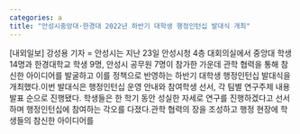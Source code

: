 ```yaml
---
categories: a
title: "안성시중앙대·한경대 2022년 하반기 대학생 행정인턴십 발대식 개최"
---
```

[내외일보] 강성용 기자 = 안성시는 지난 23일 안성시청 4층 대회의실에서 중앙대 학생 14명과 한경대학교 학생 9명, 안성시 공무원 7명이 참가한 가운데 관학 협력을 통해 참신한 아이디어를 발굴하고 이를 정책으로 반영하는 하반기 대학생 행정인턴십 발대식을 개최했다.이번 발대식은 행정인턴십 운영 안내와 참여학생 선서, 각 팀별 연구주제 내용 발표 순으로 진행됐다. 학생들은 한 학기 동안 성실한 자세로 연구를 진행하겠다고 선서하며 행정인턴십에 참여하는 각오를 다졌다.관학 협력의 장을 조성하고 행정 현장에 학생들의 참신한 아이디어를